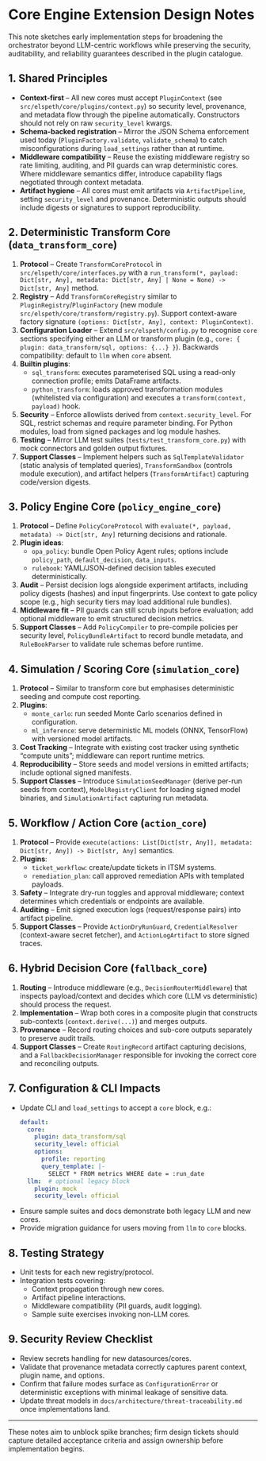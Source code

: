 # Core Engine Extension Design Notes

This note sketches early implementation steps for broadening the orchestrator beyond LLM-centric workflows while preserving the security, auditability, and reliability guarantees described in the plugin catalogue.

## 1. Shared Principles

* **Context-first** – All new cores must accept `PluginContext` (see `src/elspeth/core/plugins/context.py`) so security level, provenance, and metadata flow through the pipeline automatically. Constructors should not rely on raw `security_level` kwargs.
* **Schema-backed registration** – Mirror the JSON Schema enforcement used today (`PluginFactory.validate`, `validate_schema`) to catch misconfigurations during `load_settings` rather than at runtime.
* **Middleware compatibility** – Reuse the existing middleware registry so rate limiting, auditing, and PII guards can wrap deterministic cores. Where middleware semantics differ, introduce capability flags negotiated through context metadata.
* **Artifact hygiene** – All cores must emit artifacts via `ArtifactPipeline`, setting `security_level` and provenance. Deterministic outputs should include digests or signatures to support reproducibility.

## 2. Deterministic Transform Core (`data_transform_core`)

1. **Protocol** – Create `TransformCoreProtocol` in `src/elspeth/core/interfaces.py` with a `run_transform(*, payload: Dict[str, Any], metadata: Dict[str, Any] | None = None) -> Dict[str, Any]` method.
2. **Registry** – Add `TransformCoreRegistry` similar to `PluginRegistry`/`PluginFactory` (new module `src/elspeth/core/transform/registry.py`). Support context-aware factory signature `(options: Dict[str, Any], context: PluginContext)`.
3. **Configuration Loader** – Extend `src/elspeth/config.py` to recognise `core` sections specifying either an LLM or transform plugin (e.g., `core: { plugin: data_transform/sql, options: {...} }`). Backwards compatibility: default to `llm` when `core` absent.
4. **Builtin plugins**:
   - `sql_transform`: executes parameterised SQL using a read-only connection profile; emits DataFrame artifacts.
   - `python_transform`: loads approved transformation modules (whitelisted via configuration) and executes a `transform(context, payload)` hook.
5. **Security** – Enforce allowlists derived from `context.security_level`. For SQL, restrict schemas and require parameter binding. For Python modules, load from signed packages and log module hashes.
6. **Testing** – Mirror LLM test suites (`tests/test_transform_core.py`) with mock connectors and golden output fixtures.
7. **Support Classes** – Implement helpers such as `SqlTemplateValidator` (static analysis of templated queries), `TransformSandbox` (controls module execution), and artifact helpers (`TransformArtifact`) capturing code/version digests.

## 3. Policy Engine Core (`policy_engine_core`)

1. **Protocol** – Define `PolicyCoreProtocol` with `evaluate(*, payload, metadata) -> Dict[str, Any]` returning decisions and rationale.
2. **Plugin ideas**:
   - `opa_policy`: bundle Open Policy Agent rules; options include `policy_path`, `default_decision`, `data_inputs`.
   - `rulebook`: YAML/JSON-defined decision tables executed deterministically.
3. **Audit** – Persist decision logs alongside experiment artifacts, including policy digests (hashes) and input fingerprints. Use context to gate policy scope (e.g., high security tiers may load additional rule bundles).
4. **Middleware fit** – PII guards can still scrub inputs before evaluation; add optional middleware to emit structured decision metrics.
5. **Support Classes** – Add `PolicyCompiler` to pre-compile policies per security level, `PolicyBundleArtifact` to record bundle metadata, and `RuleBookParser` to validate rule schemas before runtime.

## 4. Simulation / Scoring Core (`simulation_core`)

1. **Protocol** – Similar to transform core but emphasises deterministic seeding and compute cost reporting.
2. **Plugins**:
   - `monte_carlo`: run seeded Monte Carlo scenarios defined in configuration.
   - `ml_inference`: serve deterministic ML models (ONNX, TensorFlow) with versioned model artifacts.
3. **Cost Tracking** – Integrate with existing cost tracker using synthetic “compute units”; middleware can report runtime metrics.
4. **Reproducibility** – Store seeds and model versions in emitted artifacts; include optional signed manifests.
5. **Support Classes** – Introduce `SimulationSeedManager` (derive per-run seeds from context), `ModelRegistryClient` for loading signed model binaries, and `SimulationArtifact` capturing run metadata.

## 5. Workflow / Action Core (`action_core`)

1. **Protocol** – Provide `execute(actions: List[Dict[str, Any]], metadata: Dict[str, Any]) -> Dict[str, Any]` semantics.
2. **Plugins**:
   - `ticket_workflow`: create/update tickets in ITSM systems.
   - `remediation_plan`: call approved remediation APIs with templated payloads.
3. **Safety** – Integrate dry-run toggles and approval middleware; context determines which credentials or endpoints are available.
4. **Auditing** – Emit signed execution logs (request/response pairs) into artifact pipeline.
5. **Support Classes** – Provide `ActionDryRunGuard`, `CredentialResolver` (context-aware secret fetcher), and `ActionLogArtifact` to store signed traces.

## 6. Hybrid Decision Core (`fallback_core`)

1. **Routing** – Introduce middleware (e.g., `DecisionRouterMiddleware`) that inspects payload/context and decides which core (LLM vs deterministic) should process the request.
2. **Implementation** – Wrap both cores in a composite plugin that constructs sub-contexts (`context.derive(...)`) and merges outputs.
3. **Provenance** – Record routing choices and sub-core outputs separately to preserve audit trails.
4. **Support Classes** – Create `RoutingRecord` artifact capturing decisions, and a `FallbackDecisionManager` responsible for invoking the correct core and reconciling outputs.

## 7. Configuration & CLI Impacts

* Update CLI and `load_settings` to accept a `core` block, e.g.:
  ```yaml
  default:
    core:
      plugin: data_transform/sql
      security_level: official
      options:
        profile: reporting
        query_template: |-
          SELECT * FROM metrics WHERE date = :run_date
    llm:  # optional legacy block
      plugin: mock
      security_level: official
  ```
* Ensure sample suites and docs demonstrate both legacy LLM and new cores.
* Provide migration guidance for users moving from `llm` to `core` blocks.

## 8. Testing Strategy

* Unit tests for each new registry/protocol.
* Integration tests covering:
  - Context propagation through new cores.
  - Artifact pipeline interactions.
  - Middleware compatibility (PII guards, audit logging).
  - Sample suite exercises invoking non-LLM cores.

## 9. Security Review Checklist

* Review secrets handling for new datasources/cores.
* Validate that provenance metadata correctly captures parent context, plugin name, and options.
* Confirm that failure modes surface as `ConfigurationError` or deterministic exceptions with minimal leakage of sensitive data.
* Update threat models in `docs/architecture/threat-traceability.md` once implementations land.

---

These notes aim to unblock spike branches; firm design tickets should capture detailed acceptance criteria and assign ownership before implementation begins.
